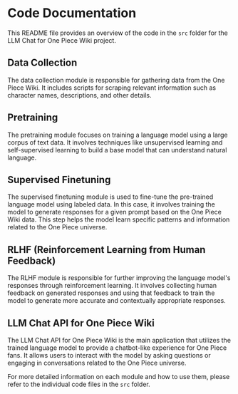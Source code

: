 # Code Documentation

This README file provides an overview of the code in the `src` folder for the LLM Chat for One Piece Wiki project.

## Data Collection

The data collection module is responsible for gathering data from the One Piece Wiki. It includes scripts for scraping relevant information such as character names, descriptions, and other details.

## Pretraining

The pretraining module focuses on training a language model using a large corpus of text data. It involves techniques like unsupervised learning and self-supervised learning to build a base model that can understand natural language.

## Supervised Finetuning

The supervised finetuning module is used to fine-tune the pre-trained language model using labeled data. In this case, it involves training the model to generate responses for a given prompt based on the One Piece Wiki data. This step helps the model learn specific patterns and information related to the One Piece universe.

## RLHF (Reinforcement Learning from Human Feedback)

The RLHF module is responsible for further improving the language model's responses through reinforcement learning. It involves collecting human feedback on generated responses and using that feedback to train the model to generate more accurate and contextually appropriate responses.

## LLM Chat API for One Piece Wiki

The LLM Chat API for One Piece Wiki is the main application that utilizes the trained language model to provide a chatbot-like experience for One Piece fans. It allows users to interact with the model by asking questions or engaging in conversations related to the One Piece universe.

For more detailed information on each module and how to use them, please refer to the individual code files in the `src` folder.
